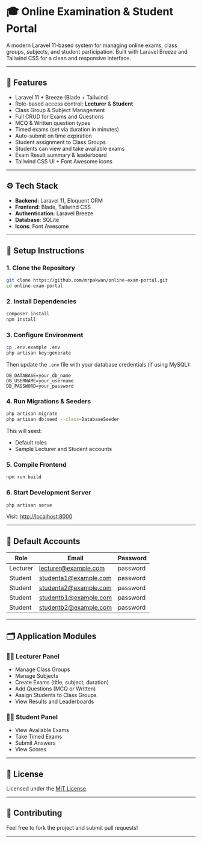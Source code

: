 # 🎓 Online Examination & Student Portal

A modern Laravel 11-based system for managing online exams, class groups, subjects, and student participation. Built with Laravel Breeze and Tailwind CSS for a clean and responsive interface.

---

## 📌 Features

- Laravel 11 + Breeze (Blade + Tailwind)
- Role-based access control: **Lecturer** & **Student**
- Class Group & Subject Management
- Full CRUD for Exams and Questions
- MCQ & Written question types
- Timed exams (set via duration in minutes)
- Auto-submit on time expiration
- Student assignment to Class Groups
- Students can view and take available exams
- Exam Result summary & leaderboard
- Tailwind CSS UI + Font Awesome icons

---

## ⚙️ Tech Stack

- **Backend**: Laravel 11, Eloquent ORM
- **Frontend**: Blade, Tailwind CSS
- **Authentication**: Laravel Breeze
- **Database**: SQLite
- **Icons**: Font Awesome

---

## 🚀 Setup Instructions

### 1. Clone the Repository

```bash
git clone https://github.com/mrpakwan/online-exam-portal.git
cd online-exam-portal
```

### 2. Install Dependencies

```bash
composer install
npm install
```

### 3. Configure Environment

```bash
cp .env.example .env
php artisan key:generate
```

Then update the `.env` file with your database credentials (if using MySQL):

```env
DB_DATABASE=your_db_name
DB_USERNAME=your_username
DB_PASSWORD=your_password
```

### 4. Run Migrations & Seeders

```bash
php artisan migrate
php artisan db:seed --class=DatabaseSeeder
```

This will seed:

- Default roles
- Sample Lecturer and Student accounts

### 5. Compile Frontend

```bash
npm run build
```

### 6. Start Development Server

```bash
php artisan serve
```

Visit: [http://localhost:8000](http://localhost:8000)

---

## 👤 Default Accounts

| Role     | Email                 | Password  |
|----------|-----------------------|-----------|
| Lecturer | lecturer@example.com  | password  |
| Student  | studenta1@example.com | password  |
| Student  | studenta2@example.com | password  |
| Student  | studentb1@example.com | password  |
| Student  | studentb2@example.com | password  |

---

## 🗂️ Application Modules

### 👨‍🏫 Lecturer Panel

- Manage Class Groups
- Manage Subjects
- Create Exams (title, subject, duration)
- Add Questions (MCQ or Written)
- Assign Students to Class Groups
- View Results and Leaderboards

### 👩‍🎓 Student Panel

- View Available Exams
- Take Timed Exams
- Submit Answers
- View Scores

---

## 📝 License

Licensed under the [MIT License](LICENSE).

---

## 👋 Contributing

Feel free to fork the project and submit pull requests!

---